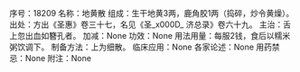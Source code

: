 序号：18209
名称：地黄散
组成：生干地黄3两，鹿角胶1两（捣碎，炒令黄燥）。
出处：方出《圣惠》卷三十七，名见《圣_x000D_
济总录》卷六十九。
主治：舌上忽出血如簪孔者。
加减：None
功效：None
用法用量：每服2钱，食后以糯米粥饮调下。
制备方法：上为细散。
临床应用：None
各家论述：None
用药禁忌：None
附注：None
